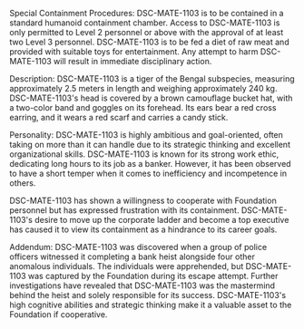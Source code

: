 Special Containment Procedures:
DSC-MATE-1103 is to be contained in a standard humanoid containment chamber. Access to DSC-MATE-1103 is only permitted to Level 2 personnel or above with the approval of at least two Level 3 personnel. DSC-MATE-1103 is to be fed a diet of raw meat and provided with suitable toys for entertainment. Any attempt to harm DSC-MATE-1103 will result in immediate disciplinary action.

Description:
DSC-MATE-1103 is a tiger of the Bengal subspecies, measuring approximately 2.5 meters in length and weighing approximately 240 kg. DSC-MATE-1103's head is covered by a brown camouflage bucket hat, with a two-color band and goggles on its forehead. Its ears bear a red cross earring, and it wears a red scarf and carries a candy stick.

Personality:
DSC-MATE-1103 is highly ambitious and goal-oriented, often taking on more than it can handle due to its strategic thinking and excellent organizational skills. DSC-MATE-1103 is known for its strong work ethic, dedicating long hours to its job as a banker. However, it has been observed to have a short temper when it comes to inefficiency and incompetence in others.

DSC-MATE-1103 has shown a willingness to cooperate with Foundation personnel but has expressed frustration with its containment. DSC-MATE-1103's desire to move up the corporate ladder and become a top executive has caused it to view its containment as a hindrance to its career goals.

Addendum:
DSC-MATE-1103 was discovered when a group of police officers witnessed it completing a bank heist alongside four other anomalous individuals. The individuals were apprehended, but DSC-MATE-1103 was captured by the Foundation during its escape attempt. Further investigations have revealed that DSC-MATE-1103 was the mastermind behind the heist and solely responsible for its success. DSC-MATE-1103's high cognitive abilities and strategic thinking make it a valuable asset to the Foundation if cooperative.